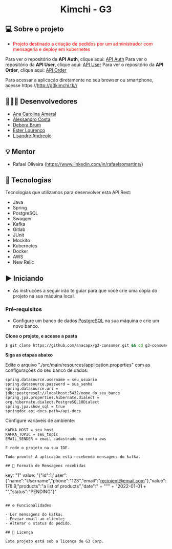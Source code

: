 <h1 align="center" font-style="bold">
Kimchi - G3
</h1>

## 💻 Sobre o projeto

- <p style="color: red;">Projeto destinado a criação de pedidos por um administrador com mensageria e deploy em kubernetes</p>

Para ver o repositório da **API Auth**, clique aqui: [API Auth](https://github.com/anacapx/g3-auth)
Para ver o repositório da **API User**, clique aqui: [API User](https://github.com/anacapx/g3-user)
Para ver o repositório da **API Order**, clique aqui: [API Order](https://github.com/anacapx/g3-order)

Para acessar a aplicação diretamente no seu browser ou smartphone, acesse https://http://g3kimchi.tk//

## 👨🏻‍💻 Desenvolvedores

- [Ana Carolina Amaral](https://github.com/anacapx)
- [Alessandro Costa](https://github.com/ab-costa)
- [Debora Brum](https://github.com/DeboraBrum)
- [Ester Lourenco](https://github.com/elolourenco)
- [Lisandre Andreolo](https://github.com/lisdrl)

## 💡 Mentor

- Rafael Oliveira (https://www.linkedin.com/in/rafaelsomartins/)

## 🚀 Tecnologias

Tecnologias que utilizamos para desenvolver esta API Rest:

- Java
- Spring
- PostgreSQL
- Swagger
- Kafka
- Gitlab
- JUnit
- Mockito
- Kubernetes
- Docker
- AWS
- New Relic

## ▶️ Iniciando

- As instruções a seguir irão te guiar para que você crie uma cópia do projeto na sua máquina local.

### Pré-requisitos

- Configure um banco de dados [PostgreSQL](https://www.postgresql.org/) na sua máquina e crie um novo banco.

**Clone o projeto, e acesse a pasta**

```bash
$ git clone https://github.com/anacapx/g3-consumer.git && cd g3-consumer
```

**Siga as etapas abaixo**

Edite o arquivo "./src/main/resources/application.properties" com as configurações do seu banco de dados:

```
spring.datasource.username = seu_usuario
spring.datasource.password = sua_senha
spring.datasource.url = jdbc:postgresql://localhost:5432/nome_do_seu_banco
spring.jpa.properties.hibernate.dialect = org.hibernate.dialect.PostgreSQL10Dialect
spring.jpa.show_sql = true
springdoc.api-docs.path=/api-docs
```
Configure variáveis de ambiente: 
```
KAFKA_HOST = seu_host
KAFKA_TOPIC = seu_topic
EMAIL_SENDER = email cadastrado na conta aws

E rode o projeto na sua IDE.

Tudo pronto! A aplicação está recebendo mensagens do kafka. 

## 📄 Formato de Mensagens recebidas

```
key: "1"
value: "{\"id\":1,\"user\":{\"name\":\"Username\",\"phone\":\"123\",\"email\":\"recipient@email.com\"},\"value\":178.9,\"products\":\"a list of products\",\"date\":" + "\"" + "2022-01-01 + "\",\"status\":\"PENDING\"}"

```

## ⚙️ Funcionalidades

- Ler mensagens do kafka;
- Enviar email ao cliente;
- Alterar o status do pedido.

## 📄 Licença

Este projeto está sob a licença de G3 Corp.

